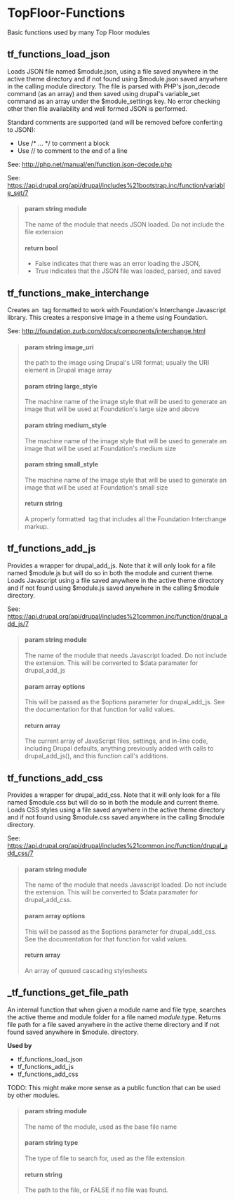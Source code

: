 # TopFloor-Functions
Basic functions used by many Top Floor modules

## tf_functions_load_json
Loads JSON file named $module.json, using a file saved anywhere in the active theme directory and if not found using $module.json saved anywhere in the calling module directory.  The file is parsed with PHP's json_decode command (as an array) and then saved using drupal's variable_set command as an array under the $module_settings key.  No error checking other then file availability
and well formed JSON is performed.  

Standard comments are supported (and will be removed before conferting to JSON):
* Use /* ... */ to comment a block
* Use // to comment to the end of a line

See: http://php.net/manual/en/function.json-decode.php 

See: https://api.drupal.org/api/drupal/includes%21bootstrap.inc/function/variable_set/7

> #### param string module
> The name of the module that needs JSON loaded. Do not include the file extension
> 
> #### return bool
> * False indicates that there was an error loading the JSON,
> * True indicates that the JSON file was loaded, parsed, and saved

## tf_functions_make_interchange
Creates an <img> tag formatted to work with Foundation's Interchange Javascript library.  This creates a responsive image in a theme using Foundation.

See: http://foundation.zurb.com/docs/components/interchange.html

> #### param string image_uri
> the path to the image using Drupal's URI format; usually the URI element in Drupal image array
>
> #### param string large_style
> The machine name of the image style that will be used to generate an image that will be used at Foundation's large size and above
>
> #### param string medium_style
> The machine name of the image style that will be used to generate an image that will be used at Foundation's medium size
>
> #### param string small_style
> The machine name of the image style that will be used to generate an image that will be used at Foundation's small size
> 
> #### return string
> A properly formatted <img> tag that includes all the Foundation Interchange markup.

## tf_functions_add_js
Provides a wrapper for drupal_add_js.  Note that it will only look for a  file named $module.js but will do so in both the module and current theme. Loads Javascript using a file saved anywhere in the active theme directory  and if not found using $module.js saved anywhere in the calling $module directory.

See: https://api.drupal.org/api/drupal/includes%21common.inc/function/drupal_add_js/7

> #### param string module
> The name of the module that needs Javascript loaded.  Do not include the extension.  This will be converted to $data paramater for drupal_add_js
>
> #### param array options
> This will be passed as the $options parameter for drupal_add_js.  See the documentation for that function for valid values.
>
> #### return array
> The current array of JavaScript files, settings, and in-line code, including Drupal defaults, anything previously added with calls to drupal_add_js(), and this function call's additions.

## tf_functions_add_css
Provides a wrapper for drupal_add_css.  Note that it will only look for a file named $module.css but will do so in both the module and current theme. Loads CSS styles using a file saved anywhere in the active theme directory and if not found using $module.css saved anywhere in the calling $module directory.

See: https://api.drupal.org/api/drupal/includes%21common.inc/function/drupal_add_css/7

> #### param string module
> The name of the module that needs Javascript loaded.  Do not include the extension.  This will be converted to $data paramater for drupal_add_css.
>
> #### param array options
> This will be passed as the $options parameter for drupal_add_css.  See the documentation for that function for valid values.
>
> #### return array
> An array of queued cascading stylesheets

## _tf_functions_get_file_path
An internal function that when given a module name and file type, searches the active theme and module folder for a file named $module.$type.   Returns file path for a file saved anywhere in the active theme directory and if not found saved anywhere in $module. directory.

**Used by**
* tf_functions_load_json
* tf_functions_add_js
* tf_functions_add_css

TODO: This might make more sense as a public function that can be used by other modules.

> #### param string module
> The name of the module, used as the base file name
> 
> #### param string type
> The type of file to search for, used as the file extension
> 
> #### return string
> The path to the file, or FALSE if no file was found.
